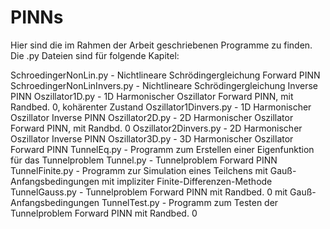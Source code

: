 # PINNs

Hier sind die im Rahmen der Arbeit geschriebenen Programme zu finden.
Die .py Dateien sind für folgende Kapitel:

SchroedingerNonLin.py - Nichtlineare Schrödingergleichung Forward PINN
SchroedingerNonLinInvers.py - Nichtlineare Schrödingergleichung Inverse PINN
Oszillator1D.py - 1D Harmonischer Oszillator Forward PINN, mit Randbed. 0, kohärenter Zustand
Oszillator1Dinvers.py - 1D Harmonischer Oszillator Inverse PINN
Oszillator2D.py - 2D Harmonischer Oszillator Forward PINN, mit Randbd. 0
Oszillator2Dinvers.py - 2D Harmonischer Oszillator Inverse PINN
Oszillator3D.py - 3D Harmonischer Oszillator Forward PINN
TunnelEq.py - Programm zum Erstellen einer Eigenfunktion für das Tunnelproblem
Tunnel.py - Tunnelproblem Forward PINN
TunnelFinite.py - Programm zur Simulation eines Teilchens mit Gauß-Anfangsbedingungen mit impliziter Finite-Differenzen-Methode
TunnelGauss.py - Tunnelproblem Forward PINN mit Randbed. 0 mit Gauß-Anfangsbedingungen
TunnelTest.py - Programm zum Testen der Tunnelproblem Forward PINN mit Randbed. 0
